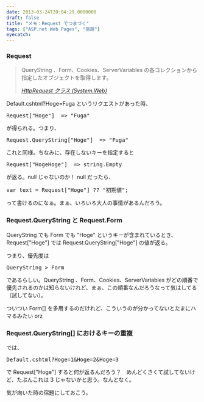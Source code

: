 ```yaml
---
date: 2013-03-24T20:04:29.0000000
draft: false
title: "メモ：Request でつまづく"
tags: ["ASP.net Web Pages", "宿題"]
eyecatch: 
---
```


<div class="section">
<h3>Request</h3>

<blockquote cite="http://msdn.microsoft.com/ja-jp/library/system.web.httprequest.aspx">
<p>QueryString 、Form、Cookies、ServerVariables の各コレクションから指定したオブジェクトを取得します。</p>

<cite><a href="http://msdn.microsoft.com/ja-jp/library/system.web.httprequest.aspx">HttpRequest &#x30AF;&#x30E9;&#x30B9; (System.Web)</a></cite>
</blockquote>
<p>Default.cshtml?Hoge=Fuga というリクエストがあった時、</p>
<pre class="code lang-cs" data-lang="cs" data-unlink>Request[<span class="synConstant">&quot;Hoge&quot;</span>]  =&gt; <span class="synConstant">&quot;Fuga&quot;</span>
</pre><p>が得られる。つまり、</p>
<pre class="code lang-cs" data-lang="cs" data-unlink>Request.QueryString[<span class="synConstant">&quot;Hoge&quot;</span>]  =&gt; <span class="synConstant">&quot;Fuga&quot;</span>
</pre><p>これと同様。ちなみに、存在しないキーを指定すると</p>
<pre class="code lang-cs" data-lang="cs" data-unlink>Request[<span class="synConstant">&quot;HogeHoge&quot;</span>]  =&gt; <span class="synType">string</span>.Empty
</pre><p>が返る。null じゃないのか！ null だったら、</p>
<pre class="code lang-cs" data-lang="cs" data-unlink>var text = Request[<span class="synConstant">&quot;Hoge&quot;</span>] ?? <span class="synConstant">&quot;初期値&quot;</span>;
</pre><p>って書けるのになぁ。まぁ、いろいろ大人の事情があるんだろう。</p>

</div>
<div class="section">
<h3>Request.QueryString<span data-unlink> と Request.Form</span></h3>
<p>QueryString でも Form でも "Hoge" というキーが含まれているとき、Request["Hoge"] では Request.QueryString["Hoge"]  の値が返る。</p><p>つまり、優先度は</p>
<pre class="code lang-cs" data-lang="cs" data-unlink>QueryString &gt; Form
</pre><p>であるらしい。QueryString 、Form、Cookies、ServerVariables がどの順番で優先されるのかは知らないけれど、まぁ、この順番なんだろうなって気はしてる（試してない）。</p><p>ついつい Form[] を多用するのだけれど、こういうのが分かってないとたまにハマるみたい orz</p>

</div>
<div class="section">
<h3>Request.QueryString[] におけるキーの重複</h3>
<p>では、</p>
<pre class="code lang-" data-lang="" data-unlink>Default.cshtml?Hoge=1&amp;Hoge=2&amp;Hoge=3</pre><p>で Request["Hoge"] すると何が返るんだろう？　めんどくさくて試してないけど、たぶんこれは 3 じゃないかと思う。なんとなく。</p><p>気が向いた時の宿題にしておこう。</p>

</div>